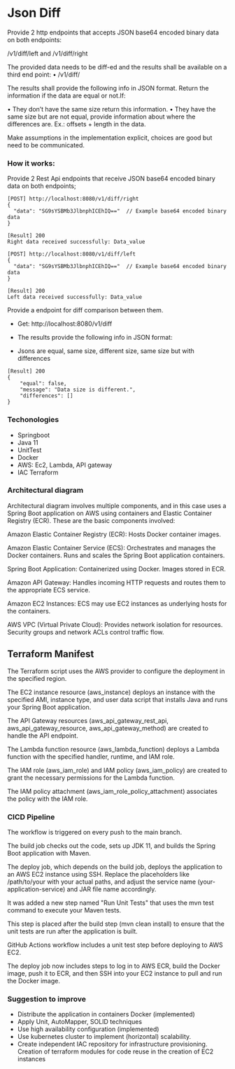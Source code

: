 # Json Diff
Provide 2 http endpoints that accepts JSON base64 encoded binary data on
both endpoints: 

/v1/diff/left and /v1/diff/right

The provided data needs to be diff-ed and the results shall be available on a third end point: 
• /v1/diff/

The results shall provide the following info in JSON format. Return the information if the data are equal or not.If:

• They don’t have the same size return this information.
• They have the same size but are not equal, provide information about where the differences are. Ex.: offsets + length in the data.

Make assumptions in the implementation explicit, choices are good but need to be communicated.

### How it works:
Provide 2 Rest Api endpoints that receive JSON base64 encoded binary data on both endpoints;

```
[POST] http://localhost:8080/v1/diff/right
{
  "data": "SG9sYSBMb3JlbnphICEhIQ=="  // Example base64 encoded binary data
}

[Result] 200
Right data received successfully: Data_value

[POST] http://localhost:8080/v1/diff/left
{
  "data": "SG9sYSBMb3JlbnphICEhIQ=="  // Example base64 encoded binary data
}

[Result] 200
Left data received successfully: Data_value
```

Provide a endpoint for diff comparison between them.
- Get: http://localhost:8080/v1/diff
- The results provide the following info in JSON format:


- Jsons are equal, same size, different size, same size but with differences

```
[Result] 200
{
    "equal": false,
    "message": "Data size is different.",
    "differences": []
}
```

### Techonologies
- Springboot
- Java 11
- UnitTest
- Docker
- AWS: Ec2, Lambda, API gateway
- IAC Terraform

### Architectural diagram 

Architectural diagram involves multiple components, and in this case uses a Spring Boot application on AWS using containers and Elastic Container Registry (ECR). These are the basic components involved:

Amazon Elastic Container Registry (ECR): Hosts Docker container images.

Amazon Elastic Container Service (ECS):
Orchestrates and manages the Docker containers.
Runs and scales the Spring Boot application containers.

Spring Boot Application: Containerized using Docker. Images stored in ECR.

Amazon API Gateway: Handles incoming HTTP requests and routes them to the appropriate ECS service.

Amazon EC2 Instances: ECS may use EC2 instances as underlying hosts for the containers.

AWS VPC (Virtual Private Cloud): Provides network isolation for resources. Security groups and network ACLs control traffic flow.


## Terraform Manifest

The Terraform script uses the AWS provider to configure the deployment in the specified region.

The EC2 instance resource (aws_instance) deploys an instance with the specified AMI, instance type, and user data script that installs Java and runs your Spring Boot application.

The API Gateway resources (aws_api_gateway_rest_api, aws_api_gateway_resource, aws_api_gateway_method) are created to handle the API endpoint.

The Lambda function resource (aws_lambda_function) deploys a Lambda function with the specified handler, runtime, and IAM role.

The IAM role (aws_iam_role) and IAM policy (aws_iam_policy) are created to grant the necessary permissions for the Lambda function.

The IAM policy attachment (aws_iam_role_policy_attachment) associates the policy with the IAM role.

### CICD Pipeline

The workflow is triggered on every push to the main branch.

The build job checks out the code, sets up JDK 11, and builds the Spring Boot application with Maven.

The deploy job, which depends on the build job, deploys the application to an AWS EC2 instance using SSH. Replace the placeholders like /path/to/your with your actual paths, and adjust the service name (your-application-service) and JAR file name accordingly.

It was added a new step named "Run Unit Tests" that uses the mvn test command to execute your Maven tests.

This step is placed after the build step (mvn clean install) to ensure that the unit tests are run after the application is built.

GitHub Actions workflow includes a unit test step before deploying to AWS EC2. 

The deploy job now includes steps to log in to AWS ECR, build the Docker image, push it to ECR, and then SSH into your EC2 instance to pull and run the Docker image.


### Suggestion to improve
- Distribute the application in containers Docker (implemented)
- Apply Unit, AutoMapper, SOLID techniques
- Use high availability configuration (implemented)
- Use kubernetes cluster to implement (horizontal) scalability.
- Create independent IAC repository for infrastructure provisioning. Creation of terraform modules for code reuse in the creation of EC2 instances
